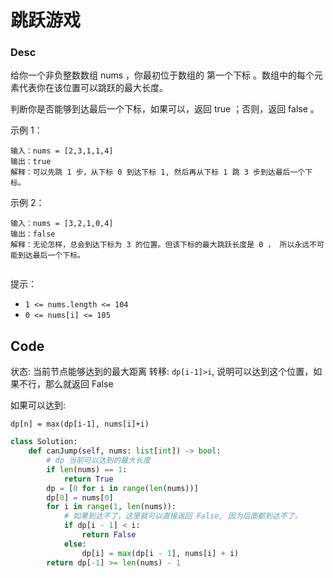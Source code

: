 # 跳跃游戏

### Desc

给你一个非负整数数组 nums ，你最初位于数组的 第一个下标 。数组中的每个元素代表你在该位置可以跳跃的最大长度。

判断你是否能够到达最后一个下标，如果可以，返回 true ；否则，返回 false 。

示例 1：

```
输入：nums = [2,3,1,1,4]
输出：true
解释：可以先跳 1 步，从下标 0 到达下标 1, 然后再从下标 1 跳 3 步到达最后一个下标。

```

示例 2：

```
输入：nums = [3,2,1,0,4]
输出：false
解释：无论怎样，总会到达下标为 3 的位置。但该下标的最大跳跃长度是 0 ， 所以永远不可能到达最后一个下标。
 
```

提示：

- `1 <= nums.length <= 104`
- `0 <= nums[i] <= 105`

## Code

状态: 当前节点能够达到的最大距离
转移: `dp[i-1]>i`, 说明可以达到这个位置，如果不行，那么就返回 False

如果可以达到:
```angular2html
dp[n] = max(dp[i-1], nums[i]+i)
```


```python
class Solution:
    def canJump(self, nums: list[int]) -> bool:
        # dp 当前可以达到的最大长度
        if len(nums) == 1:
            return True
        dp = [0 for i in range(len(nums))]
        dp[0] = nums[0]
        for i in range(1, len(nums)):
            # 如果到达不了，这里就可以直接返回 False, 因为后面都到达不了。
            if dp[i - 1] < i:
                return False
            else:
                dp[i] = max(dp[i - 1], nums[i] + i)
        return dp[-1] >= len(nums) - 1



```